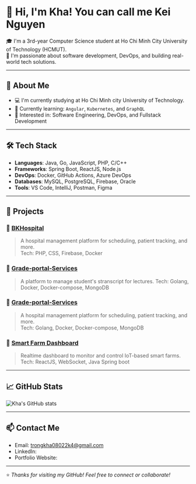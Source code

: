 # 👋 Hi, I'm Kha! You can call me Kei Nguyen

🎓 I'm a 3rd-year Computer Science student at Ho Chi Minh City University of Technology (HCMUT).  
🚀 I'm passionate about software development, DevOps, and building real-world tech solutions.

---

## 🧠 About Me

- 💻 I'm currently studying at Ho Chi Minh city University of Technology.
- 🌱 Currently learning: `Angular`, `Kubernetes`, and `GraphQL`
- 🎯 Interested in: Software Engineering, DevOps, and Fullstack Development

---

## 🛠️ Tech Stack

- **Languages**: Java, Go, JavaScript, PHP, C/C++
- **Frameworks**: Spring Boot, ReactJS, Node.js
- **DevOps**: Docker, GitHub Actions, Azure DevOps
- **Databases**: MySQL, PostgreSQL, Firebase, Oracle
- **Tools**: VS Code, IntelliJ, Postman, Figma

---

## 📂 Projects

### 🔹 [BKHospital](https://github.com/Nguyentrongkha2k4/HospitalManagement)
> A hospital management platform for scheduling, patient tracking, and more.  
Tech: PHP, CSS, Firebase, Docker

### 🔹 [Grade-portal-Services](https://github.com/dath-241/grade-portal-be-go-2)
> A platform to manage student's stranscript for lectures.
Tech: Golang, Docker, Docker-compose, MongoDB

### 🔹 [Grade-portal-Services](https://github.com/dath-241/grade-portal-be-go-2)
> A hospital management platform for scheduling, patient tracking, and more.  
Tech: Golang, Docker, Docker-compose, MongoDB

### 🔹 [Smart Farm Dashboard](https://github.com/Nguyentrongkha2k4/YoloFarm)
> Realtime dashboard to monitor and control IoT-based smart farms.  
Tech: ReactJS, WebSocket, Java Spring boot

---

## 📈 GitHub Stats

![Kha's GitHub stats](https://github-readme-stats.vercel.app/api?username=Nguyentrongkha2k4&show_icons=true&theme=radical)

---

## 📫 Contact Me

- Email: trongkha08022k4@gmail.com
- LinkedIn: 
- Portfolio Website:

---

⭐️ *Thanks for visiting my GitHub! Feel free to connect or collaborate!*
